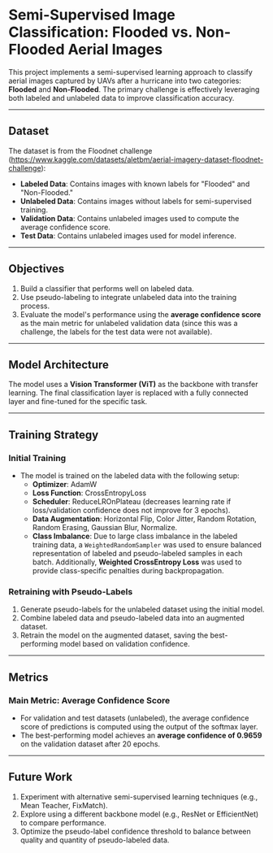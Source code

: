 # Semi-Supervised Image Classification: Flooded vs. Non-Flooded Aerial Images

This project implements a semi-supervised learning approach to classify aerial images captured by UAVs after a hurricane into two categories: **Flooded** and **Non-Flooded**. The primary challenge is effectively leveraging both labeled and unlabeled data to improve classification accuracy.

---

## Dataset

The dataset is from the Floodnet challenge (https://www.kaggle.com/datasets/aletbm/aerial-imagery-dataset-floodnet-challenge):

- **Labeled Data**: Contains images with known labels for "Flooded" and "Non-Flooded."
- **Unlabeled Data**: Contains images without labels for semi-supervised training.
- **Validation Data**: Contains unlabeled images used to compute the average confidence score.
- **Test Data**: Contains unlabeled images used for model inference.

---

## Objectives

1. Build a classifier that performs well on labeled data.
2. Use pseudo-labeling to integrate unlabeled data into the training process.
3. Evaluate the model's performance using the **average confidence score** as the main metric for unlabeled validation data (since this was a challenge,
the labels for the test data were not available).

---

## Model Architecture

The model uses a **Vision Transformer (ViT)** as the backbone with transfer learning. The final classification layer is replaced with a fully connected layer and fine-tuned for the specific task.

---

## Training Strategy

### Initial Training
- The model is trained on the labeled data with the following setup:
  - **Optimizer**: AdamW
  - **Loss Function**: CrossEntropyLoss
  - **Scheduler**: ReduceLROnPlateau (decreases learning rate if loss/validation confidence does not improve for 3 epochs).
  - **Data Augmentation**: Horizontal Flip, Color Jitter, Random Rotation, Random Erasing, Gaussian Blur, Normalize.
  - **Class Imbalance**: Due to large class imbalance in the labeled training data, a `WeightedRandomSampler` was used to ensure balanced representation of labeled and pseudo-labeled samples in each batch. Additionally, **Weighted CrossEntropy Loss** was used to provide class-specific penalties during backpropagation.

### Retraining with Pseudo-Labels
1. Generate pseudo-labels for the unlabeled dataset using the initial model.
2. Combine labeled data and pseudo-labeled data into an augmented dataset.
3. Retrain the model on the augmented dataset, saving the best-performing model based on validation confidence.

---

## Metrics

### Main Metric: Average Confidence Score
- For validation and test datasets (unlabeled), the average confidence score of predictions is computed using the output of the softmax layer.
- The best-performing model achieves an **average confidence of 0.9659** on the validation dataset after 20 epochs.

---


## Future Work

1. Experiment with alternative semi-supervised learning techniques (e.g., Mean Teacher, FixMatch).
2. Explore using a different backbone model (e.g., ResNet or EfficientNet) to compare performance.
3. Optimize the pseudo-label confidence threshold to balance between quality and quantity of pseudo-labeled data.

